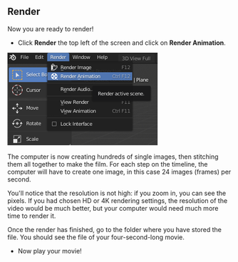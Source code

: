 ## Render

Now you are ready to render!

+ Click **Render** the top left of the screen and click on **Render Animation**.

![Click on animation](images/blender-click-render-animation.png)

The computer is now creating hundreds of single images, then stitching them all together to make the film. For each step on the timeline, the computer will have to create one image, in this case 24 images (frames) per second.

You'll notice that the resolution is not high: if you zoom in, you can see the pixels. If you had chosen HD or 4K rendering settings, the resolution of the video would be much better, but your computer would need much more time to render it.

Once the render has finished, go to the folder where you have stored the file. You should see the file of your four-second-long movie.

+ Now play your movie!
